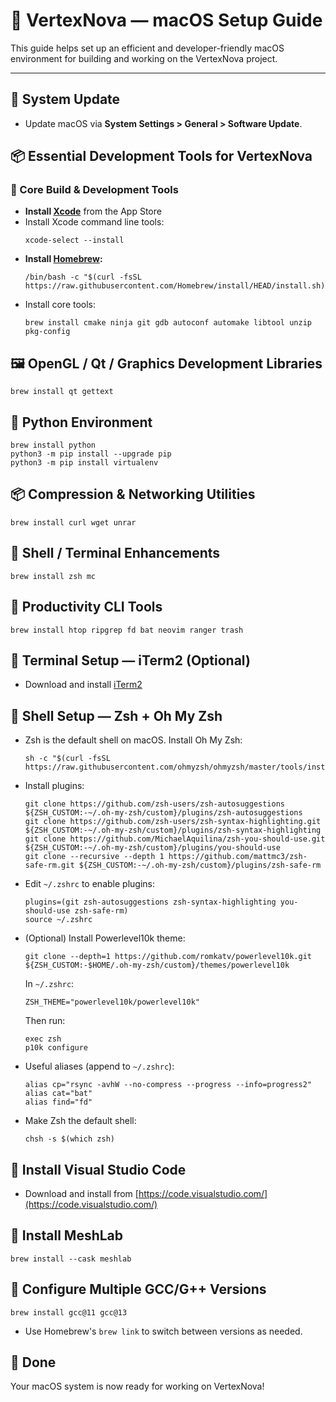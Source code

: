 # 🍏 VertexNova — macOS Setup Guide

This guide helps set up an efficient and developer-friendly macOS environment for building and working on the VertexNova project.

---

## 🔄 System Update

- Update macOS via **System Settings > General > Software Update**.

## 📦 Essential Development Tools for VertexNova

### 🔧 Core Build & Development Tools

- **Install [Xcode](https://developer.apple.com/xcode/)** from the App Store
- Install Xcode command line tools:
  ```
  xcode-select --install
  ```
- **Install [Homebrew](https://brew.sh/):**
  ```
  /bin/bash -c "$(curl -fsSL https://raw.githubusercontent.com/Homebrew/install/HEAD/install.sh)"
  ```
- Install core tools:
  ```
  brew install cmake ninja git gdb autoconf automake libtool unzip pkg-config
  ```

## 🖼️ OpenGL / Qt / Graphics Development Libraries

```
brew install qt gettext
```

## 🐍 Python Environment

```
brew install python
python3 -m pip install --upgrade pip
python3 -m pip install virtualenv
```

## 📦 Compression & Networking Utilities

```
brew install curl wget unrar
```

## 🧵 Shell / Terminal Enhancements

```
brew install zsh mc
```

## 🧐 Productivity CLI Tools

```
brew install htop ripgrep fd bat neovim ranger trash
```

## 🧱 Terminal Setup — iTerm2 (Optional)

- Download and install [iTerm2](https://iterm2.com/)

## 🧵 Shell Setup — Zsh + Oh My Zsh

- Zsh is the default shell on macOS. Install Oh My Zsh:
  ```
  sh -c "$(curl -fsSL https://raw.githubusercontent.com/ohmyzsh/ohmyzsh/master/tools/install.sh)"
  ```
- Install plugins:
  ```
  git clone https://github.com/zsh-users/zsh-autosuggestions ${ZSH_CUSTOM:-~/.oh-my-zsh/custom}/plugins/zsh-autosuggestions
  git clone https://github.com/zsh-users/zsh-syntax-highlighting.git ${ZSH_CUSTOM:-~/.oh-my-zsh/custom}/plugins/zsh-syntax-highlighting
  git clone https://github.com/MichaelAquilina/zsh-you-should-use.git ${ZSH_CUSTOM:-~/.oh-my-zsh/custom}/plugins/you-should-use
  git clone --recursive --depth 1 https://github.com/mattmc3/zsh-safe-rm.git ${ZSH_CUSTOM:-~/.oh-my-zsh/custom}/plugins/zsh-safe-rm
  ```
- Edit `~/.zshrc` to enable plugins:
  ```
  plugins=(git zsh-autosuggestions zsh-syntax-highlighting you-should-use zsh-safe-rm)
  source ~/.zshrc
  ```
- (Optional) Install Powerlevel10k theme:
  ```
  git clone --depth=1 https://github.com/romkatv/powerlevel10k.git ${ZSH_CUSTOM:-$HOME/.oh-my-zsh/custom}/themes/powerlevel10k
  ```
  In `~/.zshrc`:
  ```
  ZSH_THEME="powerlevel10k/powerlevel10k"
  ```
  Then run:
  ```
  exec zsh
  p10k configure
  ```
- Useful aliases (append to `~/.zshrc`):
  ```
  alias cp="rsync -avhW --no-compress --progress --info=progress2"
  alias cat="bat"
  alias find="fd"
  ```
- Make Zsh the default shell:
  ```
  chsh -s $(which zsh)
  ```

## 🧰 Install Visual Studio Code

- Download and install from [https://code.visualstudio.com/](https://code.visualstudio.com/)

## 🧱 Install MeshLab

```
brew install --cask meshlab
```

## 🔄 Configure Multiple GCC/G++ Versions

```
brew install gcc@11 gcc@13
```
- Use Homebrew's `brew link` to switch between versions as needed.

## 🌟 Done

Your macOS system is now ready for working on VertexNova!
